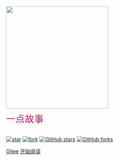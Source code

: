 <br>

<canvas class="canvas" width="732" height="1297"></canvas>
<!-- style="border-radius: 50%" -->
<img  width="280px" src="https://i.loli.net/2021/08/22/3uLFZki9OSEVbcp.jpg
">


<!-- # Spring Album <small>0.0.1</small> -->
<div style = "font-weight: 100; font-size: 1.6rem; 
    text-align: center;
    text-shadow: 0.3rem 0.3rem 0.4rem rgba(0,0,0,.15);
    line-height: 1.2;
    background-image: -webkit-gradient(linear, 0 0, 0 bottom, from(rgba(205,92,92, 1)), to(rgba(139,0,139, 1)));
    -webkit-background-clip: text;
    -webkit-text-fill-color: transparent;
    display: inline-block;">
    一点故事.
</div>

<br>
<br>

[![star](https://gitee.com/ExcaliburAias/LifeBook/badge/star.svg?theme=dark)](https://gitee.com/ExcaliburAias/LifeBook/stargazers)
[![fork](https://gitee.com/ExcaliburAias/LifeBook/badge/fork.svg?theme=dark)](https://gitee.com/ExcaliburAias/LifeBook/members)
[![GitHub stars](https://img.shields.io/github/stars/ExcaliburEX/LifeBook?logo=github)](https://github.com/ExcaliburEX/LifeBook/stargazers)
[![GitHub forks](https://img.shields.io/github/forks/ExcaliburEX/LifeBook?logo=github)](https://github.com/ExcaliburEX/LifeBook/network)


[Gitee](https://gitee.com/ExcaliburAias/LifeBook)
[开始阅读](README.md)

<!-- background image -->

<!-- ![](https://www.recoluan.com/assets/img/bg.2cfdbb33.svg) -->